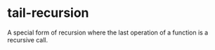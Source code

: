 # tail-recursion

A special form of recursion where the last operation of a function is a recursive call.
